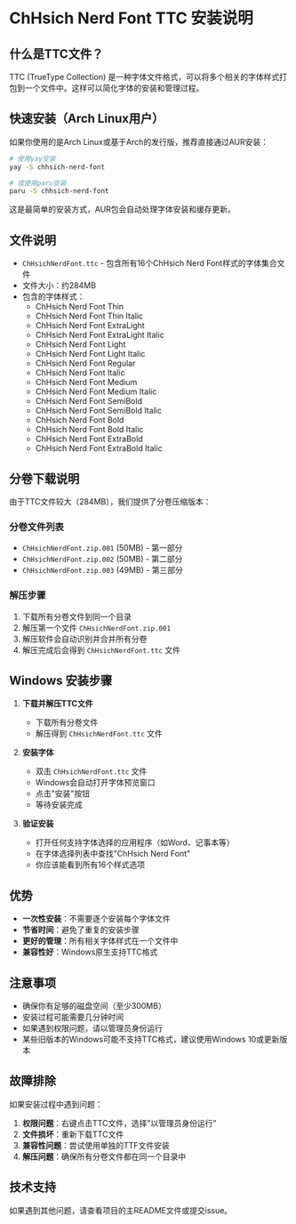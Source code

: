 # ChHsich Nerd Font TTC 安装说明

## 什么是TTC文件？

TTC (TrueType Collection) 是一种字体文件格式，可以将多个相关的字体样式打包到一个文件中。这样可以简化字体的安装和管理过程。

## 快速安装（Arch Linux用户）

如果你使用的是Arch Linux或基于Arch的发行版，推荐直接通过AUR安装：

```bash
# 使用yay安装
yay -S chhsich-nerd-font

# 或使用paru安装
paru -S chhsich-nerd-font
```

这是最简单的安装方式，AUR包会自动处理字体安装和缓存更新。

## 文件说明

- `ChHsichNerdFont.ttc` - 包含所有16个ChHsich Nerd Font样式的字体集合文件
- 文件大小：约284MB
- 包含的字体样式：
  - ChHsich Nerd Font Thin
  - ChHsich Nerd Font Thin Italic
  - ChHsich Nerd Font ExtraLight
  - ChHsich Nerd Font ExtraLight Italic
  - ChHsich Nerd Font Light
  - ChHsich Nerd Font Light Italic
  - ChHsich Nerd Font Regular
  - ChHsich Nerd Font Italic
  - ChHsich Nerd Font Medium
  - ChHsich Nerd Font Medium Italic
  - ChHsich Nerd Font SemiBold
  - ChHsich Nerd Font SemiBold Italic
  - ChHsich Nerd Font Bold
  - ChHsich Nerd Font Bold Italic
  - ChHsich Nerd Font ExtraBold
  - ChHsich Nerd Font ExtraBold Italic

## 分卷下载说明

由于TTC文件较大（284MB），我们提供了分卷压缩版本：

### 分卷文件列表
- `ChHsichNerdFont.zip.001` (50MB) - 第一部分
- `ChHsichNerdFont.zip.002` (50MB) - 第二部分  
- `ChHsichNerdFont.zip.003` (49MB) - 第三部分

### 解压步骤
1. 下载所有分卷文件到同一个目录
2. 解压第一个文件 `ChHsichNerdFont.zip.001`
3. 解压软件会自动识别并合并所有分卷
4. 解压完成后会得到 `ChHsichNerdFont.ttc` 文件

## Windows 安装步骤

1. **下载并解压TTC文件**
   - 下载所有分卷文件
   - 解压得到 `ChHsichNerdFont.ttc` 文件

2. **安装字体**
   - 双击 `ChHsichNerdFont.ttc` 文件
   - Windows会自动打开字体预览窗口
   - 点击"安装"按钮
   - 等待安装完成

3. **验证安装**
   - 打开任何支持字体选择的应用程序（如Word、记事本等）
   - 在字体选择列表中查找"ChHsich Nerd Font"
   - 你应该能看到所有16个样式选项

## 优势

- **一次性安装**：不需要逐个安装每个字体文件
- **节省时间**：避免了重复的安装步骤
- **更好的管理**：所有相关字体样式在一个文件中
- **兼容性好**：Windows原生支持TTC格式

## 注意事项

- 确保你有足够的磁盘空间（至少300MB）
- 安装过程可能需要几分钟时间
- 如果遇到权限问题，请以管理员身份运行
- 某些旧版本的Windows可能不支持TTC格式，建议使用Windows 10或更新版本

## 故障排除

如果安装过程中遇到问题：

1. **权限问题**：右键点击TTC文件，选择"以管理员身份运行"
2. **文件损坏**：重新下载TTC文件
3. **兼容性问题**：尝试使用单独的TTF文件安装
4. **解压问题**：确保所有分卷文件都在同一个目录中

## 技术支持

如果遇到其他问题，请查看项目的主README文件或提交issue。 